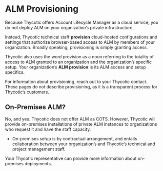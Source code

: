 ﻿[title]: # (ALM Provisioning)
[tags]: # (Account  Manager,ALM,)
[priority]: # (4000)

# ALM Provisioning

Because Thycotic offers Account Lifecycle Manager as a cloud service, you do not deploy ALM on your organization’s private infrastructure.

Instead, Thycotic technical staff **provision** cloud-hosted configurations and settings that authorize browser-based access to ALM by members of your organization. Broadly speaking, provisioning is simply granting access.

Thycotic also uses the word provision as a noun referring to the totality of access to ALM granted to an organization and the organization’s specific setup. Your organization’s **ALM provision** is its ALM access and setup specifics.

For information about provisioning, reach out to your Thycotic contact. These pages do not describe provisioning, as it is a transparent process for Thycotic’s customers.

## On-Premises ALM?

No, and yes. Thycotic does not offer ALM as COTS. However, Thycotic will provide on-premises installations of private ALM instances to organizations who request it and have the staff capacity.

* On-premises setup is by contractual arrangement, and entails collaboration between your organization’s and Thycotic’s technical and project management staff.

Your Thycotic representative can provide more information about on-premises deployments.


